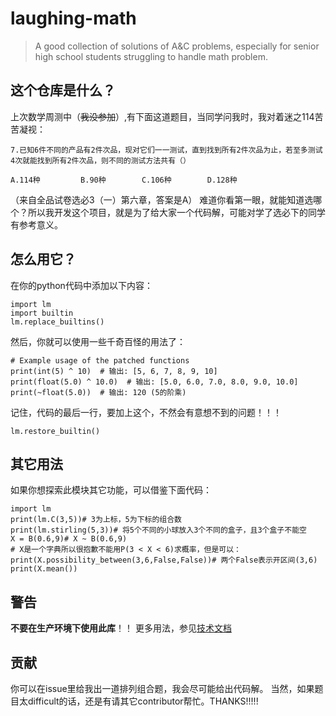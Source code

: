 # laughing-math
> A good collection of solutions of A&amp;C problems, especially for senior high school students struggling to handle math problem.

## 这个仓库是什么？

上次数学周测中（~~我没参加~~）,有下面这道题目，当同学问我时，我对着迷之114苦苦凝视：

```
7.已知6件不同的产品有2件次品，现对它们一一测试，直到找到所有2件次品为止，若至多测试4次就能找到所有2件次品，则不同的测试方法共有（）

A.114种         B.90种        C.106种        D.128种
```
（来自全品试卷选必3（一）第六章，答案是A）
难道你看第一眼，就能知道选哪个？所以我开发这个项目，就是为了给大家一个代码解，可能对学了选必下的同学有参考意义。


## 怎么用它？

在你的python代码中添加以下内容：
```
import lm
import builtin
lm.replace_builtins()
```

然后，你就可以使用一些千奇百怪的用法了：

```
# Example usage of the patched functions
print(int(5) ^ 10)  # 输出: [5, 6, 7, 8, 9, 10]
print(float(5.0) ^ 10.0)  # 输出: [5.0, 6.0, 7.0, 8.0, 9.0, 10.0]
print(~float(5.0))  # 输出: 120 (5的阶乘)
```

记住，代码的最后一行，要加上这个，不然会有意想不到的问题！！！

```
lm.restore_builtin()
```

## 其它用法
如果你想探索此模块其它功能，可以借鉴下面代码：

```
import lm
print(lm.C(3,5))# 3为上标，5为下标的组合数
print(lm.stirling(5,3))# 将5个不同的小球放入3个不同的盒子，且3个盒子不能空
X = B(0.6,9)# X ~ B(0.6,9)
# X是一个字典所以很抱歉不能用P(3 < X < 6)求概率，但是可以：
print(X.possibility_between(3,6,False,False))# 两个False表示开区间(3,6)
print(X.mean())
```

## 警告

**不要在生产环境下使用此库**！！
更多用法，参见<a href="https://github.com/Jack-tendy-538/laughing-math/blob/main/teminology.md">技术文档</a>

## 贡献

你可以在issue里给我出一道排列组合题，我会尽可能给出代码解。
当然，如果题目太difficult的话，还是有请其它contributor帮忙。THANKS!!!!!
